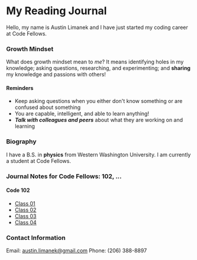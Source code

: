# My Reading Journal

Hello, my name is Austin Limanek and I have just started my coding career at Code Fellows.

### Growth Mindset

What does growth mindset mean to *me*? It means identifying holes in my knowledge; asking questions, researching, and experimenting; and **sharing** my knowledge and passions with others!

#### Reminders

- Keep asking questions when you either don't know something or are confused about something
- You are capable, intelligent, and able to learn anything!
- ***Talk with colleagues and peers*** about what they are working on and learning

### Biography

I have a B.S. in **physics** from Western Washington University. I am currently a student at Code Fellows.

### Journal Notes for Code Fellows: 102, ...

#### Code 102
  - [Class 01](https://austinlimanek.github.io/reading-notes/class01.md)
  - [Class 02](https://austinlimanek.github.io/reading-notes/class02.md)
  - [Class 03](https://austinlimanek.github.io/reading-notes/class03.md)
  - [Class 04](https://austinlimanek.github.io/reading-notes/class04.md)

### Contact Information

Email: austin.limanek@gmail.com
Phone: (206) 388-8897





